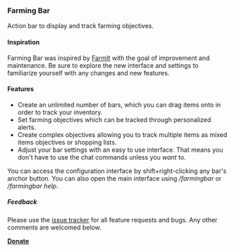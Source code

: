 ### **Farming Bar**

Action bar to display and track farming objectives.

#### **Inspiration**

Farming Bar was inspired by [FarmIt](https://www.curseforge.com/wow/addons/farmit) with the goal of improvement and maintenance. Be sure to explore the new interface and settings to familiarize yourself with any changes and new features.

#### **Features**

- Create an unlimited number of bars, which you can drag items onto in order to track your inventory.
- Set farming objectives which can be tracked through personalized alerts.
- Create complex objectives allowing you to track multiple items as mixed items objectives or shopping lists.
- Adjust your bar settings with an easy to use interface. That means you don't have to use the chat commands unless you _want_ to.

You can access the configuration interface by shift+right-clicking any bar's anchor button. You can also open the main interface using _/farmingbar_ or _/farmingbar help_.

##### **Feedback**

Please use the [issue tracker](https://github.com/niketa-wow/farmingbar/issues) for all feature requests and bugs. Any other comments are welcomed below.

**[Donate](https://www.paypal.com/cgi-bin/webscr?cmd=_donations&business=NYN3WUR4A68SE&currency_code=USD&source=url)**
